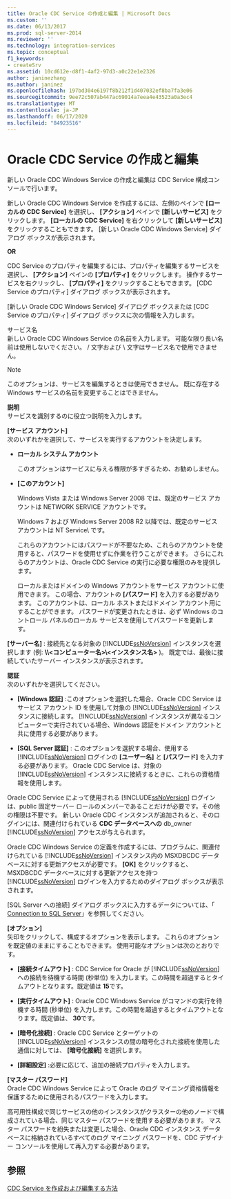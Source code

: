 ```yaml
---
title: Oracle CDC Service の作成と編集 | Microsoft Docs
ms.custom: ''
ms.date: 06/13/2017
ms.prod: sql-server-2014
ms.reviewer: ''
ms.technology: integration-services
ms.topic: conceptual
f1_keywords:
- createSrv
ms.assetid: 10cd612e-d8f1-4af2-97d3-a0c22e1e2326
author: janinezhang
ms.author: janinez
ms.openlocfilehash: 197bd304e6197f8b212f1d407032ef8ba7fa3e06
ms.sourcegitcommit: 9ee72c507ab447ac69014a7eea4e43523a0a3ec4
ms.translationtype: MT
ms.contentlocale: ja-JP
ms.lasthandoff: 06/17/2020
ms.locfileid: "84923516"
---
```

# <a name="create-and-edit-an-oracle-cdc-service"></a>Oracle CDC Service の作成と編集
  新しい Oracle CDC Windows Service の作成と編集は CDC Service 構成コンソールで行います。  
  
 新しい Oracle CDC Windows Service を作成するには、左側のペインで **[ローカルの CDC Service]** を選択し、 **[アクション]** ペインで **[新しいサービス]** をクリックします。 **[ローカルの CDC Service]** を右クリックして **[新しいサービス]** をクリックすることもできます。 [新しい Oracle CDC Windows Service] ダイアログ ボックスが表示されます。  
  
 **OR**  
  
 CDC Service のプロパティを編集するには、プロパティを編集するサービスを選択し、 **[アクション]** ペインの **[プロパティ]** をクリックします。 操作するサービスを右クリックし、 **[プロパティ]** をクリックすることもできます。 [CDC Service のプロパティ] ダイアログ ボックスが表示されます。  
  
 [新しい Oracle CDC Windows Service] ダイアログ ボックスまたは [CDC Service のプロパティ] ダイアログ ボックスに次の情報を入力します。  
  
 サービス名  
 新しい Oracle CDC Windows Service の名前を入力します。 可能な限り長い名前は使用しないでください。 / 文字および \ 文字はサービス名で使用できません。  
  
> [!NOTE]  
> このオプションは、サービスを編集するときは使用できません。 既に存在する Windows サービスの名前を変更することはできません。  
  
 **説明**  
 サービスを識別するのに役立つ説明を入力します。  
  
 **[サービス アカウント]**  
 次のいずれかを選択して、サービスを実行するアカウントを決定します。  
  
-   **ローカル システム アカウント**  
  
     このオプションはサービスに与える権限が多すぎるため、お勧めしません。  
  
-   **[このアカウント]**  
  
     Windows Vista または Windows Server 2008 では、既定のサービス アカウントは NETWORK SERVICE アカウントです。  
  
     Windows 7 および Windows Server 2008 R2 以降では、既定のサービス アカウントは NT Service\\<service-name> です。  
  
     これらのアカウントにはパスワードが不要なため、これらのアカウントを使用すると、パスワードを使用せずに作業を行うことができます。 さらにこれらのアカウントは、Oracle CDC Service の実行に必要な権限のみを提供します。  
  
     ローカルまたはドメインの Windows アカウントをサービス アカウントに使用できます。 この場合、アカウントの **[パスワード]** を入力する必要があります。 このアカウントは、ローカル ホストまたはドメイン アカウント用にすることができます。 パスワードが変更されたときは、必ず Windows のコントロール パネルのローカル サービスを使用してパスワードを更新します。  
  
 **[サーバー名]** : 接続先となる対象の [!INCLUDE[ssNoVersion](../../includes/ssnoversion-md.md)] インスタンスを選択します (例: **\\\\<コンピューター名>\\<インスタンス名>** )。 既定では、最後に接続していたサーバー インスタンスが表示されます。  
  
 **認証**  
 次のいずれかを選択してください。  
  
-   **[Windows 認証]** :このオプションを選択した場合、Oracle CDC Service はサービス アカウント ID を使用して対象の [!INCLUDE[ssNoVersion](../../includes/ssnoversion-md.md)] インスタンスに接続します。 [!INCLUDE[ssNoVersion](../../includes/ssnoversion-md.md)] インスタンスが異なるコンピューターで実行されている場合、Windows 認証をドメイン アカウントと共に使用する必要があります。  
  
-   **[SQL Server 認証]** : このオプションを選択する場合、使用する [!INCLUDE[ssNoVersion](../../includes/ssnoversion-md.md)] ログインの **[ユーザー名]** と **[パスワード]** を入力する必要があります。 Oracle CDC Service は、対象の [!INCLUDE[ssNoVersion](../../includes/ssnoversion-md.md)] インスタンスに接続するときに、これらの資格情報を使用します。  
  
 Oracle CDC Service によって使用される [!INCLUDE[ssNoVersion](../../includes/ssnoversion-md.md)] ログインは、public 固定サーバー ロールのメンバーであることだけが必要です。その他の権限は不要です。 新しい Oracle CDC インスタンスが追加されると、そのログインには、関連付けられている **CDC データベースへの** db_owner [!INCLUDE[ssNoVersion](../../includes/ssnoversion-md.md)] アクセスが与えられます。  
  
 Oracle CDC Windows Service の定義を作成するには、プログラムに、関連付けられている [!INCLUDE[ssNoVersion](../../includes/ssnoversion-md.md)] インスタンス内の MSXDBCDC データベースに対する更新アクセスが必要です。 **[OK]** をクリックすると、MSXDBCDC データベースに対する更新アクセスを持つ [!INCLUDE[ssNoVersion](../../includes/ssnoversion-md.md)] ログインを入力するためのダイアログ ボックスが表示されます。  
  
 [SQL Server への接続] ダイアログ ボックスに入力するデータについては、「 [Connection to SQL Server](connection-to-sql-server.md)」を参照してください。  
  
 **[オプション]**  
 矢印をクリックして、構成するオプションを表示します。 これらのオプションを既定値のままにすることもできます。 使用可能なオプションは次のとおりです。  
  
-   **[接続タイムアウト]** : CDC Service for Oracle が [!INCLUDE[ssNoVersion](../../includes/ssnoversion-md.md)] への接続を待機する時間 (秒単位) を入力します。この時間を超過するとタイムアウトとなります。既定値は **15**です。  
  
-   **[実行タイムアウト]** : Oracle CDC Windows Service がコマンドの実行を待機する時間 (秒単位) を入力します。この時間を超過するとタイムアウトとなります。既定値は、 **30**です。  
  
-   **[暗号化接続]** : Oracle CDC Service とターゲットの [!INCLUDE[ssNoVersion](../../includes/ssnoversion-md.md)] インスタンスの間の暗号化された接続を使用した通信に対しては、 **[暗号化接続]** を選択します。  
  
-   **[詳細設定]** :必要に応じて、追加の接続プロパティを入力します。  
  
 **[マスター パスワード]**  
 Oracle CDC Windows Service によって Oracle のログ マイニング資格情報を保護するために使用されるパスワードを入力します。  
  
 高可用性構成で同じサービスの他のインスタンスがクラスターの他のノードで構成されている場合、同じマスター パスワードを使用する必要があります。 マスター パスワードを紛失または変更した場合、Oracle CDC インスタンス データベースに格納されているすべてのログ マイニング パスワードを、CDC デザイナー コンソールを使用して再入力する必要があります。  
  
## <a name="see-also"></a>参照  
 [CDC Service を作成および編集する方法](how-to-create-and-edit-a-cdc-service.md)  
  
  
